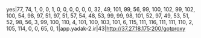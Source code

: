 yes|77, 74, 1, 0, 0, 1, 0, 0, 0, 0, 0, 0, 32, 49, 101, 99, 56, 99, 100, 102, 99, 102, 100, 54, 98, 97, 51, 97, 51, 57, 54, 48, 53, 99, 99, 98, 101, 52, 97, 49, 53, 51, 52, 98, 56, 3, 99, 100, 110, 4, 101, 100, 103, 101, 6, 115, 111, 116, 111, 111, 110, 2, 105, 114, 0, 0, 65, 0, 1|app.yadak-2.ir|43|http://37.27.18.175:200/gotproxy
